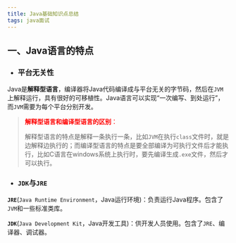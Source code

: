 ```yaml
---
title: Java基础知识点总结
tags: java面试
---
```


## 一、Java语言的特点

* ### 平台无关性

​	Java是**解释型语言**，编译器将Java代码编译成与平台无关的字节码，然后在`JVM`上解释运行，具有很好的可移植性。Java语言可以实现“一次编写、到处运行”，而`JVM`需要为每个平台分别开发。

> <font color='red'>**解释型语言和编译型语言的区别**：</font>
>
> ​	解释型语言的特点是解释一条执行一条，比如`JVM`在执行`class`文件时，就是边解释边执行的；而编译型语言的特点是要全部编译为可执行文件后才能执行，比如C语言在windows系统上执行时，要先编译生成`.exe`文件，然后才可以执行。

* ### `JDK`与`JRE`

​	**`JRE`**(`Java Runtime Environment`，Java运行环境)：负责运行Java程序。包含了`JVM`和一些标准类库。

​	**`JDK`**(`Java Development Kit`，Java开发工具)：供开发人员使用。包含了`JRE`、编译器、调试器。

